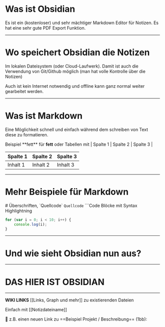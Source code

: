# Was ist Obsidian

Es ist ein (kostenloser) und sehr mächtiger Markdown Editor für Notizen.
Es hat eine sehr gute PDF Export Funktion.

---
# Wo speichert Obsidian die Notizen

Im lokalen Dateisystem (oder Cloud-Laufwerk).
Damit ist auch die Verwendung von Git/Github möglich (man hat volle Kontrolle über die Notizen)

Auch ist kein Internet notwendig und offline kann ganz normal weiter gearbeitet werden.

---
# Was ist Markdown

Eine Möglichkeit schnell und einfach während dem schreiben von Text diese zu formatieren.

Beispiel \*\*fett\*\* für **fett** oder Tabellen mit 
\| Spalte 1 \| Spalte 2 \| Spalte 3 \|

| Spalte 1 | Spalte 2 | Spalte 3 |
| -------- | -------- | -------- |
| Inhalt 1 | Inhalt 2 | Inhalt 3 |

---
# Mehr Beispiele für Markdown

\# Überschriften, \`Quellcode\` `Quellcode`
\`\`\`Code Blöcke mit Syntax Highlightning
```js
for (var i = 0; i < 10; i++) {
    console.log(i);
}
```

---
# Und wie sieht Obsidian nun aus?

---
# DAS HIER IST OBSIDIAN

---

**WIKI LINKS**
[[Links, Graph und mehr]] zu existierenden Dateien

Einfach mit \[\[Notizdateiname\]\]

🔴 z.B. einen neuen Link zu ==Beispiel Projekt / Beschreibung== (1bb): 

